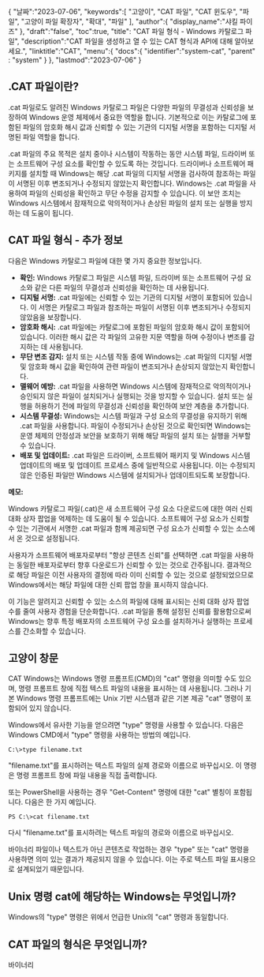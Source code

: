 {
"날짜":"2023-07-06",
   "keywords":[
"고양이",
"CAT 파일",
"CAT 윈도우",
"파일",
"고양이 파일 확장자",
"확대",
"파일"
],
   "author":{
"display_name":"샤킬 파이즈"
},
"draft":"false",
"toc":true,
"title": "CAT 파일 형식 - Windows 카탈로그 파일",
   "description":"CAT 파일을 생성하고 열 수 있는 CAT 형식과 API에 대해 알아보세요.",
"linktitle":"CAT",
   "menu":{
      "docs":{
         "identifier":"system-cat",
"parent" : "system"
}
},
"lastmod":"2023-07-06"
}

## .CAT 파일이란?

.cat 파일로도 알려진 Windows 카탈로그 파일은 다양한 파일의 무결성과 신뢰성을 보장하여 Windows 운영 체제에서 중요한 역할을 합니다. 기본적으로 이는 카탈로그에 포함된 파일의 암호화 해시 값과 신뢰할 수 있는 기관의 디지털 서명을 포함하는 디지털 서명된 파일 역할을 합니다.

.cat 파일의 주요 목적은 설치 중이나 시스템이 작동하는 동안 시스템 파일, 드라이버 또는 소프트웨어 구성 요소를 확인할 수 있도록 하는 것입니다. 드라이버나 소프트웨어 패키지를 설치할 때 Windows는 해당 .cat 파일의 디지털 서명을 검사하여 참조하는 파일이 서명된 이후 변조되거나 수정되지 않았는지 확인합니다. Windows는 .cat 파일을 사용하여 파일의 신뢰성을 확인하고 무단 수정을 감지할 수 있습니다. 이 보안 조치는 Windows 시스템에서 잠재적으로 악의적이거나 손상된 파일의 설치 또는 실행을 방지하는 데 도움이 됩니다.

## CAT 파일 형식 - 추가 정보

다음은 Windows 카탈로그 파일에 대한 몇 가지 중요한 정보입니다.

- **확인:** Windows 카탈로그 파일은 시스템 파일, 드라이버 또는 소프트웨어 구성 요소와 같은 다른 파일의 무결성과 신뢰성을 확인하는 데 사용됩니다.
- **디지털 서명:** .cat 파일에는 신뢰할 수 있는 기관의 디지털 서명이 포함되어 있습니다. 이 서명은 카탈로그 파일과 참조하는 파일이 서명된 이후 변조되거나 수정되지 않았음을 보장합니다.
- **암호화 해시:** .cat 파일에는 카탈로그에 포함된 파일의 암호화 해시 값이 포함되어 있습니다. 이러한 해시 값은 각 파일의 고유한 지문 역할을 하며 수정이나 변조를 감지하는 데 사용됩니다.
- **무단 변조 감지:** 설치 또는 시스템 작동 중에 Windows는 .cat 파일의 디지털 서명 및 암호화 해시 값을 확인하여 관련 파일이 변조되거나 손상되지 않았는지 확인합니다.
- **맬웨어 예방:** .cat 파일을 사용하면 Windows 시스템에 잠재적으로 악의적이거나 승인되지 않은 파일이 설치되거나 실행되는 것을 방지할 수 있습니다. 설치 또는 실행을 허용하기 전에 파일의 무결성과 신뢰성을 확인하여 보안 계층을 추가합니다.
- **시스템 무결성:** Windows는 시스템 파일과 구성 요소의 무결성을 유지하기 위해 .cat 파일을 사용합니다. 파일이 수정되거나 손상된 것으로 확인되면 Windows는 운영 체제의 안정성과 보안을 보호하기 위해 해당 파일의 설치 또는 실행을 거부할 수 있습니다.
- **배포 및 업데이트:** .cat 파일은 드라이버, 소프트웨어 패키지 및 Windows 시스템 업데이트의 배포 및 업데이트 프로세스 중에 일반적으로 사용됩니다. 이는 수정되지 않은 인증된 파일만 Windows 시스템에 설치되거나 업데이트되도록 보장합니다.

**메모:**

Windows 카탈로그 파일(.cat)은 새 소프트웨어 구성 요소 다운로드에 대한 여러 신뢰 대화 상자 팝업을 억제하는 데 도움이 될 수 있습니다. 소프트웨어 구성 요소가 신뢰할 수 있는 기관에서 서명한 .cat 파일과 함께 제공되면 구성 요소가 신뢰할 수 있는 소스에서 온 것으로 설정됩니다.

사용자가 소프트웨어 배포자로부터 "항상 콘텐츠 신뢰"를 선택하면 .cat 파일을 사용하는 동일한 배포자로부터 향후 다운로드가 신뢰할 수 있는 것으로 간주됩니다. 결과적으로 해당 파일은 이전 사용자의 결정에 따라 이미 신뢰할 수 있는 것으로 설정되었으므로 Windows에서는 해당 파일에 대한 신뢰 팝업 창을 표시하지 않습니다.

이 기능은 알려지고 신뢰할 수 있는 소스의 파일에 대해 표시되는 신뢰 대화 상자 팝업 수를 줄여 사용자 경험을 단순화합니다. .cat 파일을 통해 설정된 신뢰를 활용함으로써 Windows는 향후 특정 배포자의 소프트웨어 구성 요소를 설치하거나 실행하는 프로세스를 간소화할 수 있습니다.

## 고양이 창문

CAT Windows는 Windows 명령 프롬프트(CMD)의 "cat" 명령을 의미할 수도 있으며, 명령 프롬프트 창에 직접 텍스트 파일의 내용을 표시하는 데 사용됩니다. 그러나 기본 Windows 명령 프롬프트에는 Unix 기반 시스템과 같은 기본 제공 "cat" 명령이 포함되어 있지 않습니다.

Windows에서 유사한 기능을 얻으려면 "type" 명령을 사용할 수 있습니다. 다음은 Windows CMD에서 "type" 명령을 사용하는 방법의 예입니다.

```
C:\>type filename.txt
```

"filename.txt"를 표시하려는 텍스트 파일의 실제 경로와 이름으로 바꾸십시오. 이 명령은 명령 프롬프트 창에 파일 내용을 직접 출력합니다.

또는 PowerShell을 사용하는 경우 "Get-Content" 명령에 대한 "cat" 별칭이 포함됩니다. 다음은 한 가지 예입니다.

```
PS C:\>cat filename.txt
```

다시 "filename.txt"를 표시하려는 텍스트 파일의 경로와 이름으로 바꾸십시오.

바이너리 파일이나 텍스트가 아닌 콘텐츠로 작업하는 경우 "type" 또는 "cat" 명령을 사용하면 의미 있는 결과가 제공되지 않을 수 있습니다. 이는 주로 텍스트 파일 표시용으로 설계되었기 때문입니다.

## Unix 명령 cat에 해당하는 Windows는 무엇입니까?

Windows의 "type" 명령은 위에서 언급한 Unix의 "cat" 명령과 동일합니다.

## CAT 파일의 형식은 무엇입니까?

바이너리


